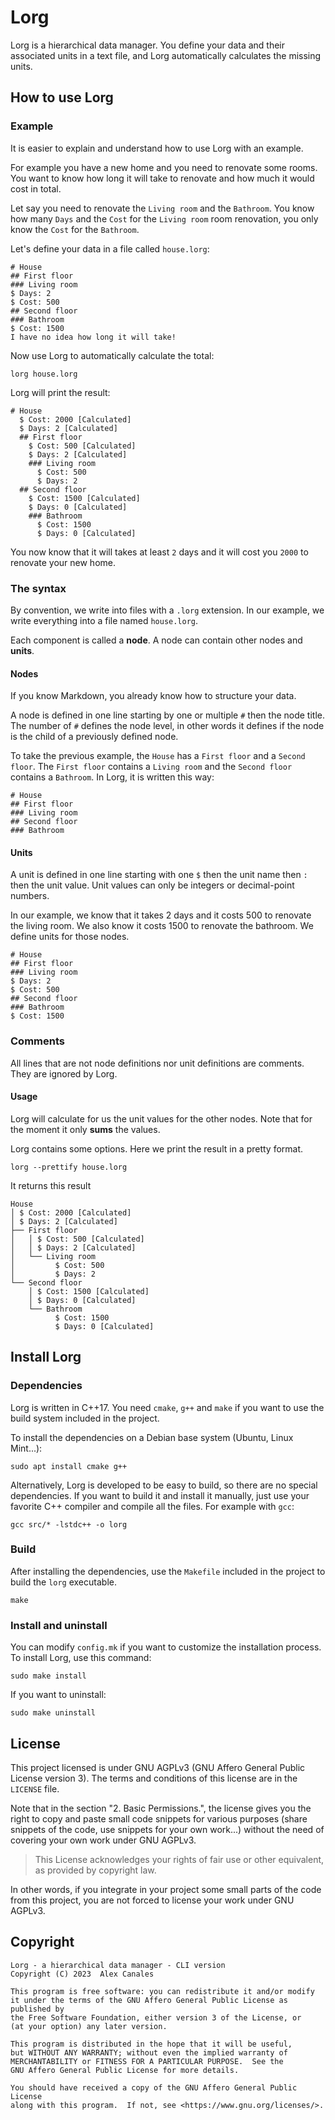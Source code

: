 # Lorg

Lorg is a hierarchical data manager. You define your data and their associated
units in a text file, and Lorg automatically calculates the missing units.

## How to use Lorg

### Example

It is easier to explain and understand how to use Lorg with an example.

For example you have a new home and you need to renovate some rooms. You want
to know how long it will take to renovate and how much it would cost in total.

Let say you need to renovate the `Living room` and the `Bathroom`. You know how
many `Days` and the `Cost` for the `Living room` room renovation, you only know
the `Cost` for the `Bathroom`.

Let's define your data in a file called `house.lorg`:

```lorg
# House
## First floor
### Living room
$ Days: 2
$ Cost: 500
## Second floor
### Bathroom
$ Cost: 1500
I have no idea how long it will take!
```

Now use Lorg to automatically calculate the total:

```
lorg house.lorg
```

Lorg will print the result:

```
# House
  $ Cost: 2000 [Calculated]
  $ Days: 2 [Calculated]
  ## First floor
    $ Cost: 500 [Calculated]
    $ Days: 2 [Calculated]
    ### Living room
      $ Cost: 500
      $ Days: 2
  ## Second floor
    $ Cost: 1500 [Calculated]
    $ Days: 0 [Calculated]
    ### Bathroom
      $ Cost: 1500
      $ Days: 0 [Calculated]
```

You now know that it will takes at least `2` days and it will cost you `2000`
to renovate your new home.

### The syntax

By convention, we write into files with a `.lorg` extension. In our example, we
write everything into a file named `house.lorg`.

Each component is called a **node**. A node can contain other nodes and
**units**.

#### Nodes

If you know Markdown, you already know how to structure your data.

A node is defined in one line starting by one or multiple `#` then the node
title. The number of `#` defines the node level, in other words it defines if
the node is the child of a previously defined node.

To take the previous example, the `House` has a `First floor` and a `Second
floor`. The `First floor` contains a `Living room` and the `Second floor`
contains a `Bathroom`. In Lorg, it is written this way:

```lorg
# House
## First floor
### Living room
## Second floor
### Bathroom
```

#### Units

A unit is defined in one line starting with one `$` then the unit name then `:`
then the unit value. Unit values can only be integers or decimal-point numbers.

In our example, we know that it takes 2 days and it costs 500 to renovate the
living room. We also know it costs 1500 to renovate the bathroom. We define
units for those nodes.

```lorg
# House
## First floor
### Living room
$ Days: 2
$ Cost: 500
## Second floor
### Bathroom
$ Cost: 1500
```

### Comments

All lines that are not node definitions nor unit definitions are comments. They
are ignored by Lorg.

#### Usage

Lorg will calculate for us the unit values for the other nodes. Note that for
the moment it only **sums** the values.

Lorg contains some options. Here we print the result in a pretty format.

```
lorg --prettify house.lorg
```

It returns this result

```
House
│ $ Cost: 2000 [Calculated]
│ $ Days: 2 [Calculated]
├── First floor
│   │ $ Cost: 500 [Calculated]
│   │ $ Days: 2 [Calculated]
│   └── Living room
│         $ Cost: 500
│         $ Days: 2
└── Second floor
    │ $ Cost: 1500 [Calculated]
    │ $ Days: 0 [Calculated]
    └── Bathroom
          $ Cost: 1500
          $ Days: 0 [Calculated]
```

## Install Lorg

### Dependencies

Lorg is written in C++17. You need `cmake`, `g++` and `make` if you want to use
the build system included in the project.

To install the dependencies on a Debian base system (Ubuntu, Linux Mint...):

```
sudo apt install cmake g++
```

Alternatively, Lorg is developed to be easy to build, so there are no special
dependencies. If you want to build it and install it manually, just use your
favorite C++ compiler and compile all the files. For example with `gcc`:

```
gcc src/* -lstdc++ -o lorg
```

### Build

After installing the dependencies, use the `Makefile` included in the project
to build the `lorg` executable.

```
make
```

### Install and uninstall

You can modify `config.mk` if you want to customize the installation process.
To install Lorg, use this command:

```
sudo make install
```

If you want to uninstall:

```
sudo make uninstall
```

## License

This project licensed is under GNU AGPLv3 (GNU Affero General Public License
version 3). The terms and conditions of this license are in the `LICENSE` file.

Note that in the section "2. Basic Permissions.", the license gives you the
right to copy and paste small code snippets for various purposes (share
snippets of the code, use snippets for your own work...) without the need of
covering your own work under GNU AGPLv3.

> This License acknowledges your rights of fair use or other equivalent, as
> provided by copyright law.

In other words, if you integrate in your project some small parts of the code
from this project, you are not forced to license your work under GNU AGPLv3.

## Copyright

```
Lorg - a hierarchical data manager - CLI version
Copyright (C) 2023  Alex Canales

This program is free software: you can redistribute it and/or modify
it under the terms of the GNU Affero General Public License as published by
the Free Software Foundation, either version 3 of the License, or
(at your option) any later version.

This program is distributed in the hope that it will be useful,
but WITHOUT ANY WARRANTY; without even the implied warranty of
MERCHANTABILITY or FITNESS FOR A PARTICULAR PURPOSE.  See the
GNU Affero General Public License for more details.

You should have received a copy of the GNU Affero General Public License
along with this program.  If not, see <https://www.gnu.org/licenses/>.
```
